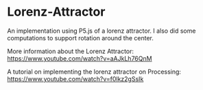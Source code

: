 # Lorenz-Attractor

An implementation using P5.js of a lorenz attractor. I also did some computations to support rotation around the center.

More information about the Lorenz Attractor:
https://www.youtube.com/watch?v=aAJkLh76QnM

A tutorial on implementing the lorenz attractor on Processing:
https://www.youtube.com/watch?v=f0lkz2gSsIk
